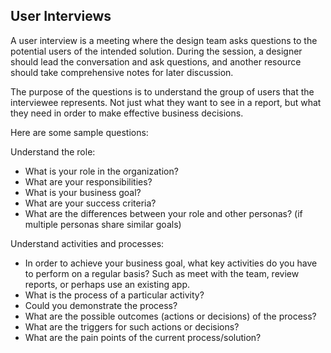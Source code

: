 ## User Interviews

A user interview is a meeting where the design team asks questions to the potential users of the intended solution. During the session, a designer should lead the conversation and ask questions, and another resource should take comprehensive notes for later discussion.

The purpose of the questions is to understand the group of users that the interviewee represents. Not just what they want to see in a report, but what they need in order to make effective business decisions. 


Here are some sample questions:

Understand the role:
* What is your role in the organization?
* What are your responsibilities?
* What is your business goal? 
* What are your success criteria?
* What are the differences between your role and other personas? (if multiple personas share similar goals)

Understand activities and processes:
* In order to achieve your business goal, what key activities do you have to perform on a regular basis? Such as meet with the team, review reports, or perhaps use an existing app.
* What is the process of a particular activity?
* Could you demonstrate the process?
* What are the possible outcomes (actions or decisions) of the process?
* What are the triggers for such actions or decisions?
* What are the pain points of the current process/solution?
